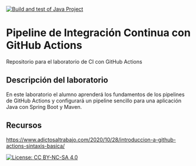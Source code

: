 [![Build and test of Java Project](https://github.com/yaizaaguirre/practica1.2/actions/workflows/main.yml/badge.svg)](https://github.com/yaizaaguirre/practica1.2/actions/workflows/main.yml)

# Pipeline de Integración Continua con GitHub Actions

Repositorio para el laboratorio de CI con GitHub Actions

## Descripción del laboratorio

En este laboratorio el alumno aprenderá los fundamentos de los pipelines de GitHub Actions y configurará un pipeline
sencillo para una aplicación Java con Spring Boot y Maven. 

## Recursos
https://www.adictosaltrabajo.com/2020/10/28/introduccion-a-github-actions-sintaxis-basica/

[![License: CC BY-NC-SA 4.0](https://img.shields.io/badge/License-CC_BY--NC--SA_4.0-lightgrey.svg)](https://creativecommons.org/licenses/by-nc-sa/4.0/)

